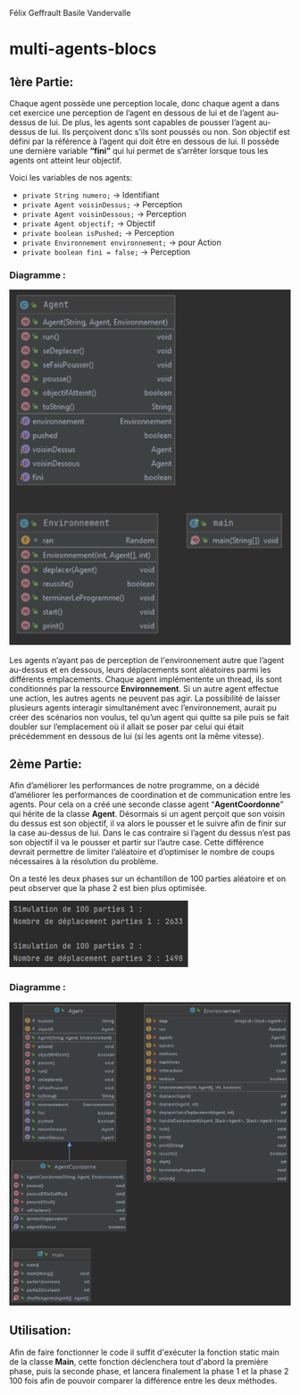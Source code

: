Félix Geffrault
Basile Vandervalle

# multi-agents-blocs

## 1ère Partie:
Chaque agent possède une perception locale, donc chaque agent a dans cet exercice une perception de l’agent en dessous de lui et de l’agent au-dessus de lui. 
De plus, les agents sont capables de pousser l’agent au-dessus de lui. 
Ils perçoivent donc s’ils sont poussés ou non. Son objectif est défini par la référence à l’agent qui doit être en dessous de lui. 
Il possède une dernière variable **“fini”** qui lui permet de s’arrêter lorsque tous les agents ont atteint leur objectif. 

Voici les variables de nos agents:
- ```private String numero;``` -> Identifiant
- ```private Agent voisinDessus;``` -> Perception
- ```private Agent voisinDessous;``` -> Perception
- ```private Agent objectif;``` -> Objectif
- ```private boolean isPushed;``` -> Perception
- ```private Environnement environnement;``` -> pour Action
- ```private boolean fini = false;``` -> Perception

### Diagramme :
![diagramme phase 1](img/diagramme_phase_1.png)

Les agents n’ayant pas de perception de l'environnement autre que l’agent au-dessus et en dessous, leurs déplacements sont aléatoires parmi les différents emplacements.
Chaque agent implémentente un thread, ils sont conditionnés par la ressource **Environnement**. 
Si un autre agent effectue une action, les autres agents ne peuvent pas agir. 
La possibilité de laisser plusieurs agents interagir simultanément avec l’environnement, aurait pu créer des scénarios non voulus, 
tel qu’un agent qui quitte sa pile puis se fait doubler sur l’emplacement où il allait se poser par celui qui était précédemment en dessous de lui (si les agents ont la même vitesse).


## 2ème Partie:

Afin d’améliorer les performances de notre programme, on a décidé d’améliorer les performances de coordination et de communication entre les agents. 
Pour cela on a créé une seconde classe agent “**AgentCoordonne**” qui hérite de la classe **Agent**. 
Désormais si un agent perçoit que son voisin du dessus est son objectif, il va alors le pousser et le suivre afin de finir sur la case au-dessus de lui. 
Dans le cas contraire si l’agent du dessus n’est pas son objectif il va le pousser et partir sur l’autre case. 
Cette différence devrait permettre de limiter l’aléatoire et d’optimiser le nombre de coups nécessaires à la résolution du problème.

On a testé les deux phases sur un échantillon de 100 parties aléatoire et on peut observer que la phase 2 est bien plus optimisée.

![resultats](img/resultats.png)

### Diagramme :
![diagramme phase 2](img/diagramme_phase_2.png)

## Utilisation:

Afin de faire fonctionner le code il suffit d'exécuter la fonction static main de la classe **Main**, cette fonction déclenchera tout d'abord la première phase, puis la seconde phase, et lancera finalement la phase 1 et la phase 2 100 fois afin de pouvoir comparer la différence entre les deux méthodes.